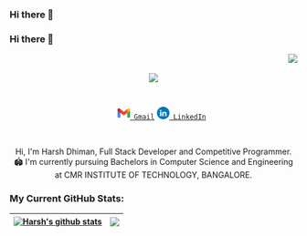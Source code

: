 ### Hi there 👋

<!--
**ishita2104/ishita2104** is a ✨ _special_ ✨ repository because its `README.md` (this file) appears on your GitHub profile.

Here are some ideas to get you started:

- 🔭 I’m currently working on ...
- 🌱 I’m currently learning ...
- 👯 I’m looking to collaborate on ...
- 🤔 I’m looking for help with ...
- 💬 Ask me about ...
- 📫 How to reach me: ...
- 😄 Pronouns: ...
- ⚡ Fun fact: ...
-->
### Hi there 👋

<img align="right" src="https://visitor-badge.laobi.icu/badge?page_id=harsh725">

<h1 align="center">
  <a href="https://git.io/typing-svg">
    <img src="https://readme-typing-svg.herokuapp.com/?lines=Hello,+World!+👋;I+am+Harsh+Dhiman....;Nice+to+meet+you!&center=true&size=30">
  </a>
</h1>

<p align="center">
  <code>
    <a href="mailto:ishitarumi6@gmail.com" title="Gmail"><img width="22" src="https://github.com/harsh725/harsh725/blob/master/icons/Gmail.png"> Gmail</a></code>
    <code><a href="https://www.linkedin.com/in/harshdhiman725/" title="Gmail"><img width="22" src="https://github.com/harsh725/harsh725/blob/master/icons/LinkedIN.png"> LinkedIn</a></code>

</p>
<br />
<p align="center">
Hi, I'm Harsh Dhiman, Full Stack Developer and Competitive Programmer.
  <br>
  🏟 I'm currently pursuing Bachelors in Computer Science and Engineering at CMR INSTITUTE OF TECHNOLOGY, BANGALORE.
  <br>
</p>

<!-- https://github-readme-stats.vercel.app/api?username=harsh725&show_icons=true -->

### My Current GitHub Stats:
| <a href="https://github.com/harsh725/github-readme-stats"><img align="center" src="https://github-readme-stats.vercel.app/api?username=harsh725&show_icons=true&include_all_commits=true&theme=buefy&hide_border=true" alt="Harsh's github stats" /></a> | <a href="https://github.com/harsh725/github-readme-stats"><img align="center" src="https://github-readme-stats.vercel.app/api/top-langs/?username=harsh725&layout=compact&theme=buefy&hide_border=true" /></a> |
| ------------- | ------------- |
